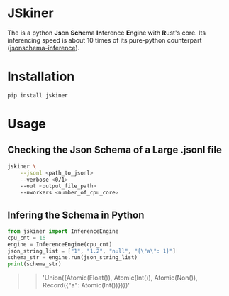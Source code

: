 # JSkiner 

The is a python **Js**on **Sch**ema **In**ference **E**ngine with **R**ust's core. Its inferencing speed is about 10 times of its pure-python counterpart ([jsonschema-inference](https://pypi.org/project/jsonschema-inference/)).

# Installation 

```bash
pip install jskiner
```

# Usage

## Checking the Json Schema of a Large .jsonl file

```bash
jskiner \
    --jsonl <path_to_jsonl> 
    --verbose <0/1> 
    --out <output_file_path>
    --nworkers <number_of_cpu_core>
```

## Infering the Schema in Python

```python
from jskiner import InferenceEngine
cpu_cnt = 16
engine = InferenceEngine(cpu_cnt)
json_string_list = ["1", "1.2", "null", "{\"a\": 1}"]
schema_str = engine.run(json_string_list)
print(schema_str)
```
>> 'Union({Atomic(Float()), Atomic(Int()), Atomic(Non()), Record({"a": Atomic(Int())})})'
